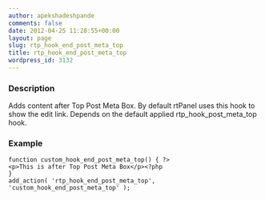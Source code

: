 ```yaml
---
author: apekshadeshpande
comments: false
date: 2012-04-25 11:28:55+00:00
layout: page
slug: rtp_hook_end_post_meta_top
title: rtp_hook_end_post_meta_top
wordpress_id: 3132
---
```


### Description


Adds content after Top Post Meta Box. By default rtPanel uses this hook to show the edit link. Depends on the default applied rtp_hook_post_meta_top hook.


### Example



    
    function custom_hook_end_post_meta_top() { ?>
    <p>This is after Top Post Meta Box</p><?php
    }
    add_action( 'rtp_hook_end_post_meta_top', 'custom_hook_end_post_meta_top' );
